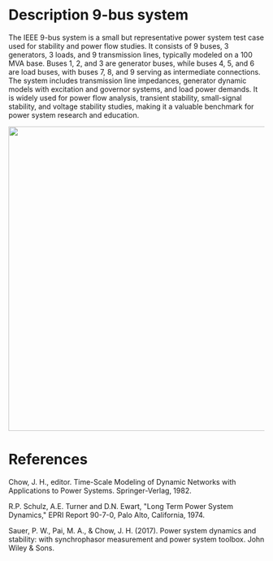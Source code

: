 # Description 9-bus system
The IEEE 9-bus system is a small but representative power system test case used for stability and power flow studies. It consists of 9 buses, 3 generators, 3 loads, and 9 transmission lines, typically modeled on a 100 MVA base. Buses 1, 2, and 3 are generator buses, while buses 4, 5, and 6 are load buses, with buses 7, 8, and 9 serving as intermediate connections. The system includes transmission line impedances, generator dynamic models with excitation and governor systems, and load power demands. It is widely used for power flow analysis, transient stability, small-signal stability, and voltage stability studies, making it a valuable benchmark for power system research and education.

<div align="center">
  <img src="https://github.com/user-attachments/assets/478d4273-fb73-48a4-90f4-bbc27b73c267" width="600">
</div>

# References
Chow, J. H., editor. Time-Scale Modeling of Dynamic Networks with Applications to Power Systems. Springer-Verlag, 1982.

R.P. Schulz, A.E. Turner and D.N. Ewart, "Long Term Power System Dynamics," EPRI Report 90-7-0, Palo Alto, California, 1974.

Sauer, P. W., Pai, M. A., & Chow, J. H. (2017). Power system dynamics and stability: with synchrophasor measurement and power system toolbox. John Wiley & Sons.
